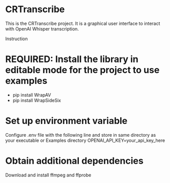 # CRTranscribe

This is the CRTranscribe project.  It is a graphical user interface to interact with OpenAI Whisper transcription.


Instruction
# REQUIRED: Install the library in editable mode for the project to use examples
- pip install WrapAV
- pip install WrapSideSix

# Set up environment variable
Configure .env file with the following line and store in same directory as your executable or Examples directory
OPENAI_API_KEY=your_api_key_here

# Obtain additional dependencies
Download and install ffmpeg and ffprobe
